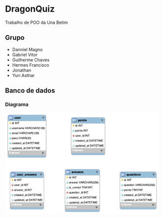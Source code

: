 # DragonQuiz

Trabalho de POO da Una Betim

## Grupo

- Danniel Magno
- Gabriel Vitor
- Guilherme Chaves
- Hermes Francisco
- Jonathan 
- Yuri Asthar

## Banco de dados

### Diagrama

![diagrama](db/diagram.png "Diagrama")
